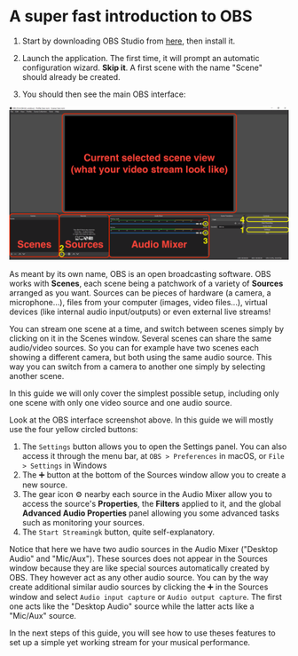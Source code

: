 # A super fast introduction to OBS


1.  Start by downloading OBS Studio from [here](https://obsproject.com/download), then install it.

2.  Launch the application. The first time, it will prompt an automatic configuration wizard. **Skip it**. A first scene with the name "Scene" should already be created.

3. You should then see the main OBS interface:

![OBS Studio default user interface](img/obs.png)

As meant by its own name, OBS is an open broadcasting software. OBS works with **Scenes**, each scene being a patchwork of a variety of **Sources** arranged as you want. Sources can be pieces of hardware (a camera, a microphone...), files from your computer (images, video files...), virtual devices (like internal audio input/outputs) or even external live streams!

You can stream one scene at a time, and switch between scenes simply by clicking on it in the Scenes window. Several scenes can share the same audio/video sources. So you can for example have two scenes each showing a different camera, but both using the same audio source. This way you can switch from a camera to another one simply by selecting another scene.

In this guide we will only cover the simplest possible setup, including only one scene with only one video source and one audio source.

Look at the OBS interface screenshot above. In this guide we will mostly use the four yellow circled buttons:

1. The `Settings` button allows you to open the Settings panel. You can also access it through the menu bar, at `OBS > Preferences` in macOS, or `File > Settings` in Windows
2.  The ➕ button at the bottom of the Sources window allow you to create a new source.
3.  The gear icon ⚙️ nearby each source in the Audio Mixer allow you to access the source's **Properties**, the **Filters** applied to it, and the global **Advanced Audio Properties** panel allowing you some advanced tasks such as monitoring your sources.
4.  The `Start Streamingk` button, quite self-explanatory.

Notice that here we have two audio sources in the Audio Mixer ("Desktop Audio" and "Mic/Aux"). These sources does not appear in the Sources window because they are like special sources automatically created by OBS. They however act as any other audio source. You can by the way create additional similar audio sources by clicking the ➕ in the Sources window and select `Audio input capture` or `Audio output capture`. The first one acts like the "Desktop Audio" source while the latter acts like a "Mic/Aux" source.

In the next steps of this guide, you will see how to use theses features to set up a simple yet working stream for your musical performance.
